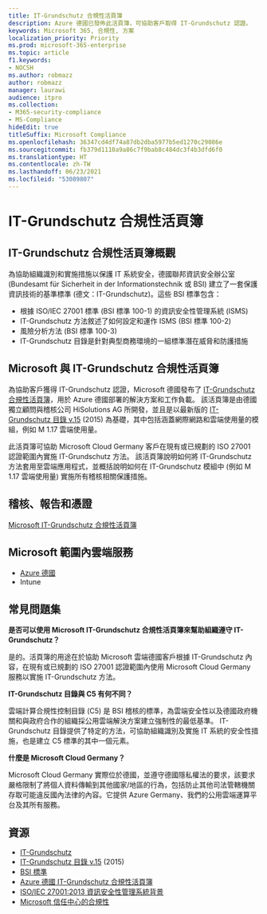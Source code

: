 ```yaml
---
title: IT-Grundschutz 合規性活頁簿
description: Azure 德國已發佈此活頁簿，可協助客戶取得 IT-Grundschutz 認證。
keywords: Microsoft 365, 合規性, 方案
localization_priority: Priority
ms.prod: microsoft-365-enterprise
ms.topic: article
f1.keywords:
- NOCSH
ms.author: robmazz
author: robmazz
manager: laurawi
audience: itpro
ms.collection:
- M365-security-compliance
- MS-Compliance
hideEdit: true
titleSuffix: Microsoft Compliance
ms.openlocfilehash: 36347cd4df74a87db2dba5977b5ed1270c29086e
ms.sourcegitcommit: fb379d1110a9a86c7f9bab8c484dc3f4b3dfd6f0
ms.translationtype: HT
ms.contentlocale: zh-TW
ms.lasthandoff: 06/23/2021
ms.locfileid: "53089807"
---
```

# <a name="it-grundschutz-compliance-workbook"></a>IT-Grundschutz 合規性活頁簿

## <a name="it-grundschutz-compliance-workbook-overview"></a>IT-Grundschutz 合規性活頁簿概觀

為協助組織識別和實施措施以保護 IT 系統安全，德國聯邦資訊安全辦公室 (Bundesamt für Sicherheit in der Informationstechnik 或 BSI) 建立了一套保護資訊技術的基準標準 (德文：IT-Grundschutz)。這些 BSI 標準包含：

- 根據 ISO/IEC 27001 標準 (BSI 標準 100-1) 的資訊安全性管理系統 (ISMS)
- IT-Grundschutz 方法敘述了如何設定和運作 ISMS (BSI 標準 100-2)
- 風險分析方法 (BSI 標準 100-3)
- IT-Grundschutz 目錄是針對典型商務環境的一組標準潛在威脅和防護措施

## <a name="microsoft-and-it-grundschutz-compliance-workbook"></a>Microsoft 與 IT-Grundschutz 合規性活頁簿

為協助客戶獲得 IT-Grundschutz 認證，Microsoft 德國發布了 [IT-Grundschutz 合規性活頁簿](https://aka.ms/grundschutzworkbook)，用於 Azure 德國部署的解決方案和工作負載。 該活頁簿是由德國獨立顧問與稽核公司 HiSolutions AG 所開發，並且是以最新版的 [IT-Grundschutz 目錄 v.15](https://www.bsi.bund.de/SharedDocs/Downloads/DE/BSI/Grundschutz/International/GSK_15_EL_EN_Draft.pdf?__blob=publicationFile&v=2) (2015) 為基礎，其中包括涵蓋網際網路和雲端使用量的模組，例如 M 1.17 雲端使用量。

此活頁簿可協助 Microsoft Cloud Germany 客戶在現有或已規劃的 ISO 27001 認證範圍內實施 IT-Grundschutz 方法。 該活頁簿說明如何將 IT-Grundschutz 方法套用至雲端應用程式，並概括說明如何在 IT-Grundschutz 模組中 (例如 M 1.17 雲端使用量) 實施所有稽核相關保護措施。

## <a name="audits-reports-and-certificates"></a>稽核、報告和憑證

[Microsoft IT-Grundschutz 合規性活頁簿](https://aka.ms/grundschutzworkbook)

## <a name="microsoft-in-scope-cloud-services"></a>Microsoft 範圍內雲端服務

- [Azure 德國](https://aka.ms/AzureCompliance)
- Intune

## <a name="frequently-asked-questions"></a>常見問題集

**是否可以使用 Microsoft IT-Grundschutz 合規性活頁簿來幫助組織遵守 IT-Grundschutz？**

是的。活頁簿的用途在於協助 Microsoft 雲端德國客戶根據 IT-Grundschutz 內容，在現有或已規劃的 ISO 27001 認證範圍內使用 Microsoft Cloud Germany 服務以實施 IT-Grundschutz 方法。

**IT-Grundschutz 目錄與 C5 有何不同？**

雲端計算合規性控制目錄 (C5) 是 BSI 稽核的標準，為雲端安全性以及德國政府機關和與政府合作的組織採公用雲端解決方案建立強制性的最低基準。 IT-Grundschutz 目錄提供了特定的方法，可協助組織識別及實施 IT 系統的安全性措施，也是建立 C5 標準的其中一個元素。

**什麼是 Microsoft Cloud Germany？**

Microsoft Cloud Germany 實際位於德國，並遵守德國隱私權法的要求，該要求嚴格限制了將個人資料傳輸到其他國家/地區的行為，包括防止其他司法管轄機關存取可能違反國內法律的內容。它提供 Azure Germany、我們的公用雲端運算平台及其所有服務。

## <a name="resources"></a>資源

- [IT-Grundschutz](https://www.bsi.bund.de/EN/Topics/ITGrundschutz/ITGrundschutzHome/itgrundschutzhome_node.html;jsessionid=5ABC53411232B460035220974AE634C4.1_cid351)
- [IT-Grundschutz 目錄 v.15](https://www.bsi.bund.de/SharedDocs/Downloads/DE/BSI/Grundschutz/International/GSK_15_EL_EN_Draft.pdf?__blob=publicationFile&v=2) (2015)
- [BSI 標準](https://www.bsi.bund.de/EN/Publications/BSIStandards/BSIStandards_node.html)
- [Azure 德國 IT-Grundschutz 合規性活頁簿](https://aka.ms/grundschutzworkbook)
- [ISO/IEC 27001:2013 資訊安全性管理系統背景](offering-iso-27001.md)
- [Microsoft 信任中心的合規性](https://www.microsoft.com/trust-center/compliance/compliance-overview)
